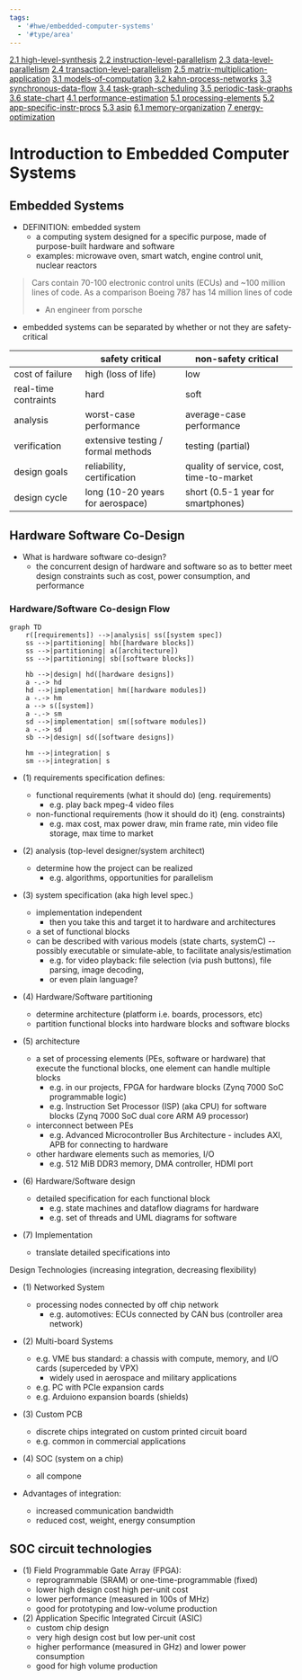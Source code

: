 ```yaml
---
tags:
  - '#hwe/embedded-computer-systems'
  - '#type/area'
---
```


[2.1 high-level-synthesis](high-level-synthesis.md)
[2.2 instruction-level-parallelism](instruction-level-parallelism.md)
[2.3 data-level-parallelism](data-level-parallelism.md)
[2.4 transaction-level-parallelism](transaction-level-parallelism.md)
[2.5 matrix-multiplication-application](matrix-multiplication-application.md)
[3.1 models-of-computation](models-of-computation.md)
[3.2 kahn-process-networks](kahn-process-networks.md)
[3.3 synchronous-data-flow](synchronous-data-flow.md)
[3.4 task-graph-scheduling](task-graph-scheduling.md)
[3.5 periodic-task-graphs](periodic-task-graphs.md)
[3.6 state-chart](state-chart.md)
[4.1 performance-estimation](performance-estimation.md)
[5.1 processing-elements](processing-elements.md)
[5.2 app-specific-instr-procs](app-specific-instr-procs.md)
[5.3 asip](asip.md)
[6.1 memory-organization](memory-organization.md)
[7 energy-optimization](energy-optimization.md)

# Introduction to Embedded Computer Systems

## Embedded Systems

- DEFINITION: embedded system
  - a computing system designed for a specific purpose, made of purpose-built hardware and software
  - examples: microwave oven, smart watch, engine control unit, nuclear reactors

> Cars contain 70-100 electronic control units (ECUs) and ~100 million lines of code. As a comparison Boeing 787 has 14 million lines of code
>
> - An engineer from porsche

- embedded systems can be separated by whether or not they are safety-critical

|                      | safety critical                    | non-safety critical                      |
| -------------------- | ---------------------------------- | ---------------------------------------- |
| cost of failure      | high (loss of life)                | low                                      |
| real-time contraints | hard                               | soft                                     |
| analysis             | worst-case performance             | average-case performance                 |
| verification         | extensive testing / formal methods | testing (partial)                        |
| design goals         | reliability, certification         | quality of service, cost, time-to-market |
| design cycle         | long (10-20 years for aerospace)   | short (0.5-1 year for smartphones)       |

## Hardware Software Co-Design

- What is hardware software co-design?
  - the concurrent design of hardware and software so as to better meet design constraints such as cost, power consumption, and performance

### Hardware/Software Co-design Flow

```mermaid
graph TD
	r([requirements]) -->|analysis| ss([system spec])
	ss -->|partitioning| hb([hardware blocks])
	ss -->|partitioning| a([architecture])
	ss -->|partitioning| sb([software blocks])

	hb -->|design| hd([hardware designs])
	a -.-> hd
	hd -->|implementation| hm([hardware modules])
	a -.-> hm
	a --> s([system])
	a -.-> sm
	sd -->|implementation| sm([software modules])
	a -.-> sd
	sb -->|design| sd([software designs])

	hm -->|integration| s
	sm -->|integration| s
```

- (1) requirements specification defines:

  - functional requirements (what it should do) (eng. requirements)
    - e.g. play back mpeg-4 video files
  - non-functional requirements (how it should do it) (eng. constraints)
    - e.g. max cost, max power draw, min frame rate, min video file storage, max time to market

- (2) analysis (top-level designer/system architect)

  - determine how the project can be realized
    - e.g. algorithms,  opportunities for parallelism

- (3) system specification (aka high level spec.)

  - implementation independent
    - then you take this and target it to hardware and architectures
  - a set of functional blocks
  - can be described with various models (state charts, systemC) -- possibly executable or simulate-able, to facilitate analysis/estimation
    - e.g. for video playback: file selection (via push buttons), file parsing, image decoding,
    - or even plain language?

- (4) Hardware/Software partitioning

  - determine architecture (platform i.e. boards, processors, etc)
  - partition functional blocks into hardware blocks and software blocks

- (5) architecture

  - a set of processing elements (PEs, software or hardware) that execute the functional blocks, one element can handle multiple blocks
    - e.g. in our projects, FPGA for hardware blocks (Zynq 7000 SoC programmable logic)
    - e.g. Instruction Set Processor (ISP) (aka CPU) for software blocks (Zynq 7000 SoC dual core ARM A9 processor)
  - interconnect between PEs
    - e.g. Advanced Microcontroller Bus Architecture - includes AXI, APB for connecting to hardware
  - other hardware elements such as memories, I/O
    - e.g. 512 MiB DDR3 memory, DMA controller, HDMI port

- (6) Hardware/Software design

  - detailed specification for each functional block
    - e.g. state machines and dataflow diagrams for hardware
    - e.g. set of threads and UML diagrams for software

- (7) Implementation

  - translate detailed specifications into

Design Technologies (increasing integration, decreasing flexibility)

- (1) Networked System

  - processing nodes connected by off chip network
    - e.g. automotives: ECUs connected by CAN bus (controller area network)

- (2) Multi-board Systems

  - e.g. VME bus standard: a chassis with compute, memory, and I/O cards (superceded by VPX)
    - widely used in aerospace and military applications
  - e.g. PC with PCIe expansion cards
  - e.g. Arduiono expansion boards (shields)

- (3) Custom PCB

  - discrete chips integrated on custom printed circuit board
  - e.g. common in commercial applications

- (4) SOC (system on a chip)

  - all compone

- Advantages of integration:

  - increased communication bandwidth
  - reduced cost, weight, energy consumption

## SOC circuit technologies

- (1) Field Programmable Gate Array (FPGA):
  - reprogrammable (SRAM) or one-time-programmable (fixed)
  - lower high design cost high per-unit cost
  - lower performance (measured in 100s of MHz)
  - good for prototyping and low-volume production
- (2) Application Specific Integrated Circuit (ASIC)
  - custom chip design
  - very high design cost but low per-unit cost
  - higher performance (measured in GHz) and lower power consumption
  - good for high volume production
